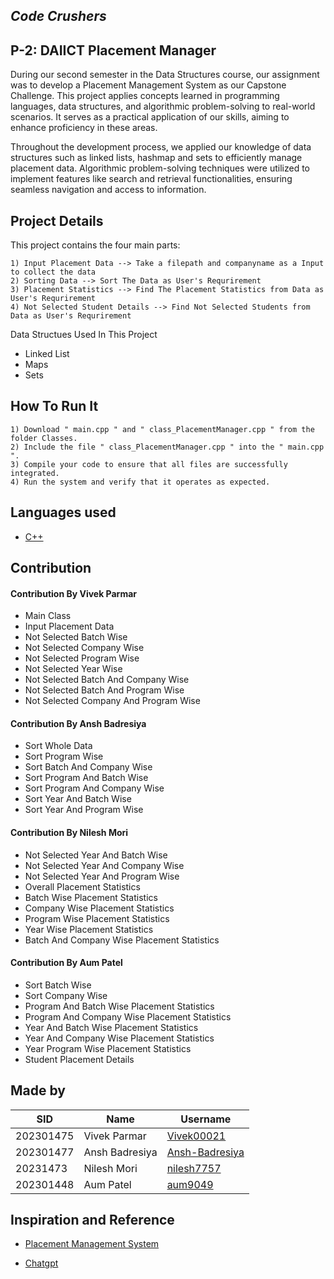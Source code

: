 ## *Code Crushers* ##


## **P-2: DAIICT Placement Manager** 

During our second semester in the Data Structures course, our assignment was to develop a Placement Management System as our Capstone Challenge. This project applies concepts learned in programming languages, data structures, and algorithmic problem-solving to real-world scenarios. It serves as a practical application of our skills, aiming to enhance proficiency in these areas.

Throughout the development process, we applied our knowledge of data structures such as linked lists, hashmap and sets to efficiently manage placement data. Algorithmic problem-solving techniques were utilized to implement features like search and retrieval functionalities, ensuring seamless navigation and access to information.

## Project Details

This project contains the four main parts:

    1) Input Placement Data --> Take a filepath and companyname as a Input to collect the data
    2) Sorting Data --> Sort The Data as User's Requrirement
    3) Placement Statistics --> Find The Placement Statistics from Data as User's Requrirement 
    4) Not Selected Student Details --> Find Not Selected Students from Data as User's Requrirement
 
Data Structues Used In This Project

* Linked List
* Maps
* Sets

## How To Run It ##

    1) Download " main.cpp " and " class_PlacementManager.cpp " from the folder Classes.
    2) Include the file " class_PlacementManager.cpp " into the " main.cpp ".
    3) Compile your code to ensure that all files are successfully integrated.
    4) Run the system and verify that it operates as expected.
    
## Languages used
 - [C++](https://www.cplusplus.com)

## Contribution ##

#### Contribution By Vivek Parmar ####
- Main Class
- Input Placement Data
- Not Selected Batch Wise
- Not Selected Company Wise 
- Not Selected Program Wise
- Not Selected Year Wise
- Not Selected Batch And Company Wise
- Not Selected Batch And Program Wise
- Not Selected Company And Program Wise

#### Contribution By Ansh Badresiya ####
- Sort Whole Data
- Sort Program Wise
- Sort Batch And Company Wise
- Sort Program And Batch Wise
- Sort Program And Company Wise
- Sort Year And Batch Wise
- Sort Year And Program Wise

#### Contribution By Nilesh Mori ####
- Not Selected Year And Batch Wise
- Not Selected Year And Company Wise
- Not Selected Year And Program Wise
- Overall Placement Statistics
- Batch Wise Placement Statistics
- Company Wise Placement Statistics
- Program Wise Placement Statistics
- Year Wise Placement Statistics
- Batch And Company Wise Placement Statistics

#### Contribution By Aum Patel  
- Sort Batch Wise
- Sort Company Wise
- Program And Batch Wise Placement Statistics
- Program And Company Wise Placement Statistics
- Year And Batch Wise Placement Statistics
- Year And Company Wise Placement Statistics
- Year Program Wise Placement Statistics
- Student Placement Details


## Made by
| SID | Name | Username |
|-------------|------|----------|
| 202301475 | Vivek Parmar | [Vivek00021](https://github.com/Vivek00021) |
| 202301477 | Ansh Badresiya | [Ansh-Badresiya](https://github.com/Ansh-Badresiya) |
| 20231473 | Nilesh Mori | [nilesh7757](https://github.com/nilesh7757) | 
| 202301448 | Aum Patel | [aum9049](https://github.com/aum9049) |


## Inspiration and Reference

* [Placement Management System](https://github.com/kailash360/Placement-Management-System.git)

* [Chatgpt](https://chat.openai.com/) 



